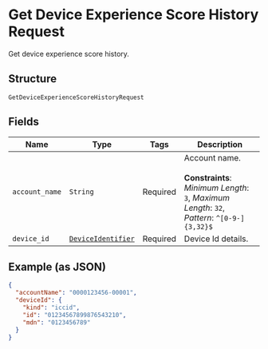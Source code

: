 
# Get Device Experience Score History Request

Get device experience score history.

## Structure

`GetDeviceExperienceScoreHistoryRequest`

## Fields

| Name | Type | Tags | Description |
|  --- | --- | --- | --- |
| `account_name` | `String` | Required | Account name.<br><br>**Constraints**: *Minimum Length*: `3`, *Maximum Length*: `32`, *Pattern*: `^[0-9-]{3,32}$` |
| `device_id` | [`DeviceIdentifier`](../../doc/models/device-identifier.md) | Required | Device Id details. |

## Example (as JSON)

```json
{
  "accountName": "0000123456-00001",
  "deviceId": {
    "kind": "iccid",
    "id": "01234567899876543210",
    "mdn": "0123456789"
  }
}
```


